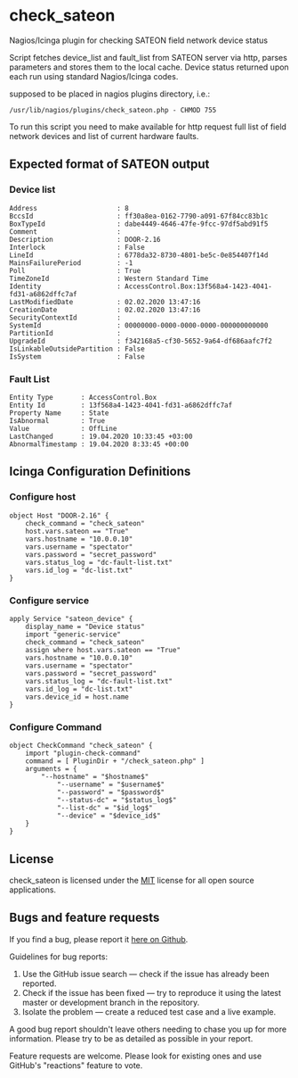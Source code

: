 # check_sateon
Nagios/Icinga plugin for checking SATEON field network device status

Script fetches device_list and fault_list from SATEON server via http,
parses parameters and stores them to the local cache. Device status 
returned upon each run using standard Nagios/Icinga codes. 

supposed to be placed in nagios plugins directory, i.e.:
```
/usr/lib/nagios/plugins/check_sateon.php - CHMOD 755
```

To run this script you need to make available for http request full 
list of field network devices and list of current hardware faults.

## Expected format of SATEON output

### Device list
```
Address                    : 8
BccsId                     : ff30a8ea-0162-7790-a091-67f84cc83b1c
BoxTypeId                  : dabe4449-4646-47fe-9fcc-97df5abd91f5
Comment                    : 
Description                : DOOR-2.16
Interlock                  : False
LineId                     : 6778da32-8730-4801-be5c-0e854407f14d
MainsFailurePeriod         : -1
Poll                       : True
TimeZoneId                 : Western Standard Time
Identity                   : AccessControl.Box:13f568a4-1423-4041-fd31-a6862dffc7af
LastModifiedDate           : 02.02.2020 13:47:16
CreationDate               : 02.02.2020 13:47:16
SecurityContextId          : 
SystemId                   : 00000000-0000-0000-0000-000000000000
PartitionId                : 
UpgradeId                  : f342168a5-cf30-5652-9a64-df686aafc7f2
IsLinkableOutsidePartition : False
IsSystem                   : False
```

### Fault List
```
Entity Type       : AccessControl.Box
Entity Id         : 13f568a4-1423-4041-fd31-a6862dffc7af
Property Name     : State
IsAbnormal        : True
Value             : OffLine
LastChanged       : 19.04.2020 10:33:45 +03:00
AbnormalTimestamp : 19.04.2020 8:33:45 +00:00
```

## Icinga Configuration Definitions

### Configure host
```
object Host "DOOR-2.16" {
    check_command = "check_sateon"
	host.vars.sateon == "True"
    vars.hostname = "10.0.0.10"
    vars.username = "spectator"
    vars.password = "secret_password"
    vars.status_log = "dc-fault-list.txt"
    vars.id_log = "dc-list.txt"
}
```

### Configure service
```
apply Service "sateon_device" {
    display_name = "Device status"
    import "generic-service"
    check_command = "check_sateon"
    assign where host.vars.sateon == "True"
    vars.hostname = "10.0.0.10"
    vars.username = "spectator"
    vars.password = "secret_password"
    vars.status_log = "dc-fault-list.txt"
    vars.id_log = "dc-list.txt"
    vars.device_id = host.name
}
```

### Configure Command
```
object CheckCommand "check_sateon" {
    import "plugin-check-command"
    command = [ PluginDir + "/check_sateon.php" ]
    arguments = {
        "--hostname" = "$hostname$"
    		"--username" = "$username$"
    		"--password" = "$password$"
    		"--status-dc" = "$status_log$"
    		"--list-dc" = "$id_log$"
    		"--device" = "$device_id$"
    }
}
```
## License

check_sateon is licensed under the [MIT](https://www.mit-license.org/) license for all open source applications.

## Bugs and feature requests

If you find a bug, please report it [here on Github](https://github.com/xyhtac/check_sateon/issues).

Guidelines for bug reports:

1. Use the GitHub issue search — check if the issue has already been reported.
2. Check if the issue has been fixed — try to reproduce it using the latest master or development branch in the repository.
3. Isolate the problem — create a reduced test case and a live example. 

A good bug report shouldn't leave others needing to chase you up for more information.
Please try to be as detailed as possible in your report.

Feature requests are welcome. Please look for existing ones and use GitHub's "reactions" feature to vote.

